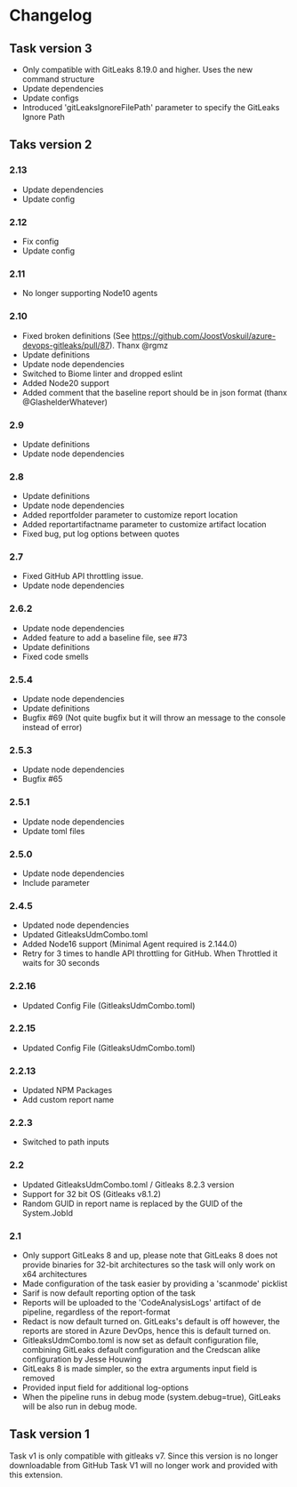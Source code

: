 # Changelog

## Task version 3

- Only compatible with GitLeaks 8.19.0 and higher. Uses the new command structure
- Update dependencies
- Update configs
- Introduced 'gitLeaksIgnoreFilePath' parameter to specify the GitLeaks Ignore Path

## Taks version 2

### 2.13

- Update dependencies
- Update config

### 2.12

- Fix config
- Update config

### 2.11

- No longer supporting Node10 agents

### 2.10

- Fixed broken definitions (See https://github.com/JoostVoskuil/azure-devops-gitleaks/pull/87). Thanx @rgmz
- Update definitions
- Update node dependencies
- Switched to Biome linter and dropped eslint
- Added Node20 support
- Added comment that the baseline report should be in json format (thanx @GlashelderWhatever)

### 2.9

- Update definitions
- Update node dependencies

### 2.8

- Update definitions
- Update node dependencies
- Added reportfolder parameter to customize report location
- Added reportartifactname parameter to customize artifact location
- Fixed bug, put log options between quotes

### 2.7

- Fixed GitHub API throttling issue.
- Update node dependencies

### 2.6.2

- Update node dependencies
- Added feature to add a baseline file, see #73
- Update definitions
- Fixed code smells

### 2.5.4

- Update node dependencies
- Update definitions
- Bugfix #69 (Not quite bugfix but it will throw an message to the console instead of error)

### 2.5.3

- Update node dependencies
- Bugfix #65

### 2.5.1

- Update node dependencies
- Update toml files

### 2.5.0

- Update node dependencies
- Include parameter

### 2.4.5

- Updated node dependencies
- Updated GitleaksUdmCombo.toml
- Added Node16 support (Minimal Agent required is 2.144.0)
- Retry for 3 times to handle API throttling for GitHub. When Throttled it waits for 30 seconds

### 2.2.16

- Updated Config File (GitleaksUdmCombo.toml)

### 2.2.15

- Updated Config File (GitleaksUdmCombo.toml)

### 2.2.13

- Updated NPM Packages
- Add custom report name

### 2.2.3

- Switched to path inputs

### 2.2

- Updated GitleaksUdmCombo.toml / Gitleaks 8.2.3 version
- Support for 32 bit OS (Gitleaks v8.1.2)
- Random GUID in report name is replaced by the GUID of the System.JobId

### 2.1

- Only support GitLeaks 8 and up, please note that GitLeaks 8 does not provide binaries for 32-bit architectures so the task will only work on x64 architectures
- Made configuration of the task easier by providing a 'scanmode' picklist
- Sarif is now default reporting option of the task
- Reports will be uploaded to the 'CodeAnalysisLogs' artifact of de pipeline, regardless of the report-format
- Redact is now default turned on. GitLeaks's default is off however, the reports are stored in Azure DevOps, hence this is default turned on.
- GitleaksUdmCombo.toml is now set as default configuration file, combining GitLeaks default configuration and the Credscan alike configuration by Jesse Houwing
- GitLeaks 8 is made simpler, so the extra arguments input field is removed
- Provided input field for additional log-options
- When the pipeline runs in debug mode (system.debug=true), GitLeaks will be also run in debug mode.

## Task version 1

Task v1 is only compatible with gitleaks v7. Since this version is no longer downloadable from GitHub Task V1 will no longer work and provided with this extension.
